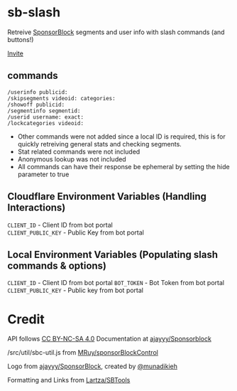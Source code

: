 # sb-slash
Retreive [SponsorBlock](https://github.com/ajayyy/SponsorBlock) segments and user info with slash commands (and buttons!)

[Invite](https://sb-slash.mchang.workers.dev/invite)

## commands
```
/userinfo publicid:
/skipsegments videoid: categories:
/showoff publicid:
/segmentinfo segmentid:
/userid username: exact:
/lockcategories videoid:
```

- Other commands were not added since a local ID is required, this is for quickly retreiving general stats and checking segments.
- Stat related commands were not included  
- Anonymous lookup was not included
- All commands can have their response be ephemeral by setting the hide parameter to true

## Cloudflare Environment Variables (Handling Interactions)
`CLIENT_ID` - Client ID from bot portal  
`CLIENT_PUBLIC_KEY` - Public Key from bot portal

## Local Environment Variables (Populating slash commands & options)
`CLIENT_ID` - Client ID from bot portal
`BOT_TOKEN` - Bot Token from bot portal
`CLIENT_PUBLIC_KEY` - Public key from bot portal

# Credit
API follows [CC BY-NC-SA 4.0](https://creativecommons.org/licenses/by-nc-sa/4.0/) Documentation at [ajayyy/Sponsorblock](https://github.com/ajayyy/SponsorBlock/wiki/API-Docs)

/src/util/sbc-util.js from [MRuy/sponsorBlockControl](https://github.com/MRuy/sponsorBlockControl/blob/master/src/utils.js)

Logo from [ajayyy/SponsorBlock](https://github.com/ajayyy/SponsorBlock/tree/master/public/icons), created by [@munadikieh](https://github.com/munadikieh)

Formatting and Links from [Lartza/SBTools](https://github.com/Lartza/SBtools)
